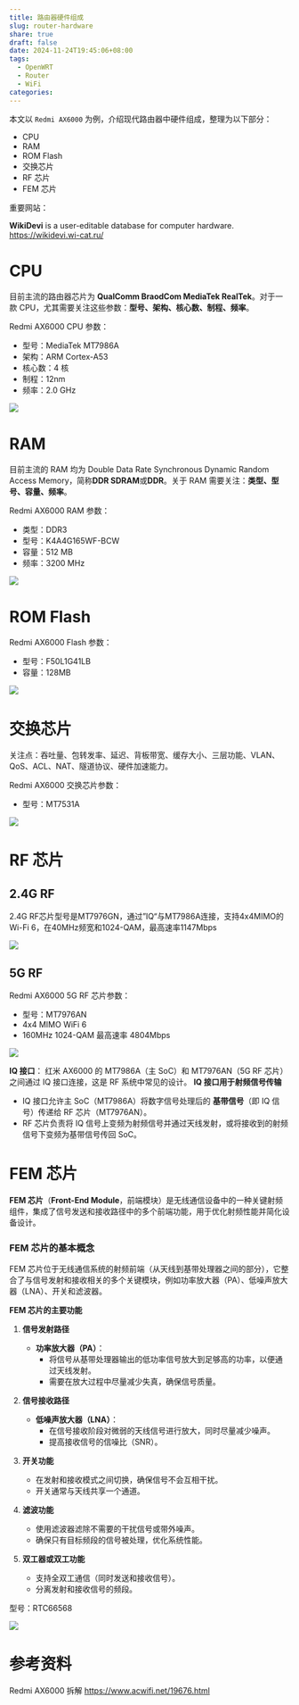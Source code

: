 ```yaml
---
title: 路由器硬件组成
slug: router-hardware
share: true
draft: false
date: 2024-11-24T19:45:06+08:00
tags:
  - OpenWRT
  - Router
  - WiFi
categories:
---
```


本文以 `Redmi AX6000` 为例，介绍现代路由器中硬件组成，整理为以下部分：
* CPU
* RAM
* ROM Flash
* 交换芯片
* RF 芯片
* FEM 芯片

重要网站：<br>

**WikiDevi** is a user-editable database for computer hardware. https://wikidevi.wi-cat.ru/


# CPU
目前主流的路由器芯片为 **QualComm BraodCom MediaTek RealTek**。对于一款 CPU，尤其需要关注这些参数：**型号、架构、核心数、制程、频率**。  <br>

Redmi AX6000 CPU 参数：<br>
* 型号：MediaTek MT7986A
* 架构：ARM Cortex-A53
* 核心数：4 核
* 制程：12nm
* 频率：2.0 GHz

![](https://img.jaxwang.top/2024/11/593b4f15b720827f57cc27336a240a39.png)




# RAM
目前主流的 RAM 均为 Double Data Rate Synchronous Dynamic Random Access Memory，简称**DDR SDRAM**或**DDR**。关于 RAM 需要关注：**类型、型号、容量、频率**。 <br>

Redmi AX6000 RAM 参数：<br>
* 类型：DDR3
* 型号：K4A4G165WF-BCW 
* 容量：512 MB
* 频率：3200 MHz

![](https://img.jaxwang.top/2024/11/9372c151d96a21ba55fdf02e879fbde6.png)





# ROM Flash

Redmi AX6000 Flash 参数：<br>
* 型号：F50L1G41LB
* 容量：128MB

![](https://img.jaxwang.top/2024/11/4ad1efa4af7e3292989104efb5eea9e4.png)





# 交换芯片

关注点：吞吐量、包转发率、延迟、背板带宽、缓存大小、三层功能、VLAN、QoS、ACL、NAT、隧道协议、硬件加速能力。<br>


Redmi AX6000 交换芯片参数：<br>
* 型号：MT7531A



![](https://img.jaxwang.top/2024/11/1ec95b35864bf4766a59dbb32d482e9f.png)





# RF 芯片

## 2.4G RF
2.4G RF芯片型号是MT7976GN，通过”IQ“与MT7986A连接，支持4x4MIMO的Wi-Fi 6，在40MHz频宽和1024-QAM，最高速率1147Mbps

![](https://img.jaxwang.top/2024/11/3b5df8fd5e9715b3576a0b5267bf2fc0.png)

## 5G RF

Redmi AX6000 5G RF 芯片参数：<br>
* 型号：MT7976AN
* 4x4 MIMO WiFi 6
* 160MHz 1024-QAM 最高速率 4804Mbps

![](https://img.jaxwang.top/2024/11/fe09e99d90e078e89a5b4d14f08f1cd3.png)


**IQ 接口**：
红米 AX6000 的 MT7986A（主 SoC）和 MT7976AN（5G RF 芯片）之间通过 IQ 接口连接，这是 RF 系统中常见的设计。
**IQ 接口用于射频信号传输**
- IQ 接口允许主 SoC（MT7986A）将数字信号处理后的 **基带信号**（即 IQ 信号）传递给 RF 芯片（MT7976AN）。
- RF 芯片负责将 IQ 信号上变频为射频信号并通过天线发射，或将接收到的射频信号下变频为基带信号传回 SoC。




# FEM 芯片

**FEM 芯片**（**Front-End Module**，前端模块）是无线通信设备中的一种关键射频组件，集成了信号发送和接收路径中的多个前端功能，用于优化射频性能并简化设备设计。
### **FEM 芯片的基本概念**

FEM 芯片位于无线通信系统的射频前端（从天线到基带处理器之间的部分），它整合了与信号发射和接收相关的多个关键模块，例如功率放大器（PA）、低噪声放大器（LNA）、开关和滤波器。

**FEM 芯片的主要功能**
1. **信号发射路径**
    
    - **功率放大器（PA）**：
        - 将信号从基带处理器输出的低功率信号放大到足够高的功率，以便通过天线发射。
        - 需要在放大过程中尽量减少失真，确保信号质量。
2. **信号接收路径**
    
    - **低噪声放大器（LNA）**：
        - 在信号接收阶段对微弱的天线信号进行放大，同时尽量减少噪声。
        - 提高接收信号的信噪比（SNR）。
3. **开关功能**
    
    - 在发射和接收模式之间切换，确保信号不会互相干扰。
    - 开关通常与天线共享一个通道。
4. **滤波功能**
    
    - 使用滤波器滤除不需要的干扰信号或带外噪声。
    - 确保只有目标频段的信号被处理，优化系统性能。
5. **双工器或双工功能**
    
    - 支持全双工通信（同时发送和接收信号）。
    - 分离发射和接收信号的频段。


型号：RTC66568

![](https://img.jaxwang.top/2024/11/4fa8c496d793ee6fa77bfb0080a53224.png)







# 参考资料

Redmi AX6000 拆解 https://www.acwifi.net/19676.html <br>